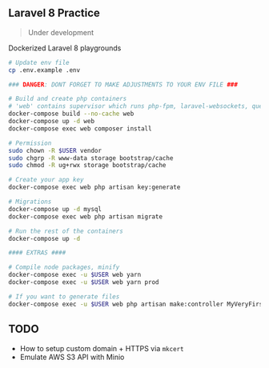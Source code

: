 ## Laravel 8 Practice

> Under development

Dockerized Laravel 8 playgrounds

```sh
# Update env file
cp .env.example .env

### DANGER: DONT FORGET TO MAKE ADJUSTMENTS TO YOUR ENV FILE ###

# Build and create php containers
# 'web' contains supervisor which runs php-fpm, laravel-websockets, queue-worker and cron
docker-compose build --no-cache web
docker-compose up -d web
docker-compose exec web composer install

# Permission
sudo chown -R $USER vendor
sudo chgrp -R www-data storage bootstrap/cache
sudo chmod -R ug+rwx storage bootstrap/cache

# Create your app key
docker-compose exec web php artisan key:generate

# Migrations
docker-compose up -d mysql
docker-compose exec web php artisan migrate

# Run the rest of the containers
docker-compose up -d

#### EXTRAS ####

# Compile node packages, minify
docker-compose exec -u $USER web yarn
docker-compose exec -u $USER web yarn prod

# If you want to generate files
docker-compose exec -u $USER web php artisan make:controller MyVeryFirstController
```

## TODO
* How to setup custom domain + HTTPS via `mkcert`
* Emulate AWS S3 API with Minio